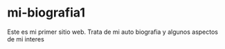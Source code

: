 # mi-biografia1
Este es mi primer sitio web. Trata de mi auto biografia y algunos aspectos de mi interes
